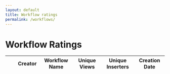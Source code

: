 ```yaml
---
layout: default
title: Workflow ratings
permalink: /workflows/
---
```


# Workflow Ratings

<p id="last-updated" class="text-muted"></p>

<table id="stats-table" class="display">
    <thead>
        <tr>
            <th class="number-column"></th> <!-- Index column -->
            <th></th> <!-- Avatar column -->
            <th>Creator</th>
            <th>Workflow Name</th>
            <th>Unique Views</th>
            <th>Unique Inserters</th>
            <th>Creation Date</th>
        </tr>
    </thead>
    <tbody>
    </tbody>
</table>

<script src="{{ '/assets/js/generate-table-workflows.js' | relative_url }}"></script>
